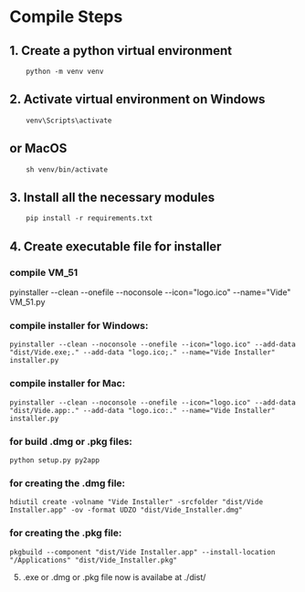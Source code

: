 # Compile Steps

## 1. Create a python virtual environment
```
    python -m venv venv
```    

## 2.  Activate virtual environment on Windows 
```
    venv\Scripts\activate
```
## or MacOS
```
    sh venv/bin/activate
```

## 3. Install all the necessary modules 
```
    pip install -r requirements.txt
```   

## 4. Create executable file for installer

### compile VM_51 
pyinstaller --clean --onefile --noconsole --icon="logo.ico" --name="Vide" VM_51.py

### compile installer for Windows:
```
pyinstaller --clean --noconsole --onefile --icon="logo.ico" --add-data "dist/Vide.exe;." --add-data "logo.ico;." --name="Vide Installer" installer.py
```

### compile installer for Mac:
```
pyinstaller --clean --noconsole --onefile --icon="logo.ico" --add-data "dist/Vide.app:." --add-data "logo.ico:." --name="Vide Installer" installer.py
```

### for build .dmg or .pkg files:
```
python setup.py py2app
```

### for creating the .dmg file:
```
hdiutil create -volname "Vide Installer" -srcfolder "dist/Vide Installer.app" -ov -format UDZO "dist/Vide_Installer.dmg"
```

### for creating the .pkg file:
```
pkgbuild --component "dist/Vide Installer.app" --install-location "/Applications" "dist/Vide_Installer.pkg"
```

5.  .exe or .dmg or .pkg file now is availabe at ./dist/

